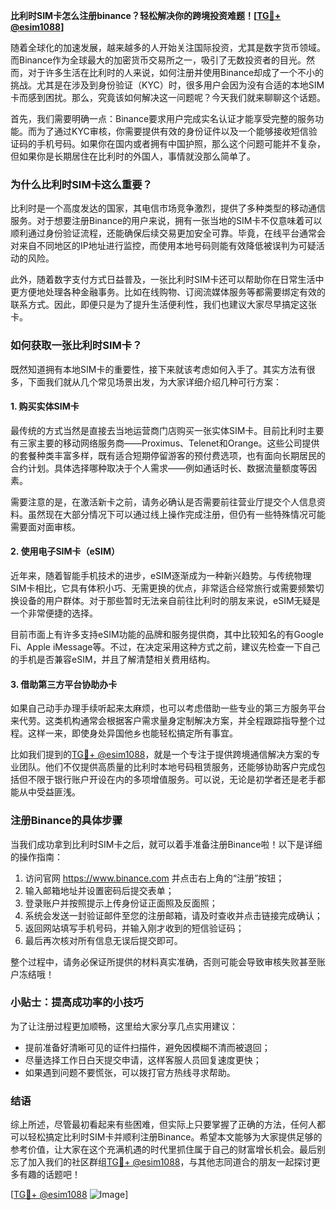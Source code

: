 **比利时SIM卡怎么注册binance？轻松解决你的跨境投资难题！[[TG💪+ @esim1088](https://t.me/s/esim1088)]**

随着全球化的加速发展，越来越多的人开始关注国际投资，尤其是数字货币领域。而Binance作为全球最大的加密货币交易所之一，吸引了无数投资者的目光。然而，对于许多生活在比利时的人来说，如何注册并使用Binance却成了一个不小的挑战。尤其是在涉及到身份验证（KYC）时，很多用户会因为没有合适的本地SIM卡而感到困扰。那么，究竟该如何解决这一问题呢？今天我们就来聊聊这个话题。

首先，我们需要明确一点：Binance要求用户完成实名认证才能享受完整的服务功能。而为了通过KYC审核，你需要提供有效的身份证件以及一个能够接收短信验证码的手机号码。如果你在国内或者拥有中国护照，那么这个问题可能并不复杂，但如果你是长期居住在比利时的外国人，事情就没那么简单了。

### **为什么比利时SIM卡这么重要？**

比利时是一个高度发达的国家，其电信市场竞争激烈，提供了多种类型的移动通信服务。对于想要注册Binance的用户来说，拥有一张当地的SIM卡不仅意味着可以顺利通过身份验证流程，还能确保后续交易更加安全可靠。毕竟，在线平台通常会对来自不同地区的IP地址进行监控，而使用本地号码则能有效降低被误判为可疑活动的风险。

此外，随着数字支付方式日益普及，一张比利时SIM卡还可以帮助你在日常生活中更方便地处理各种金融事务。比如在线购物、订阅流媒体服务等都需要绑定有效的联系方式。因此，即便只是为了提升生活便利性，我们也建议大家尽早搞定这张卡。

### **如何获取一张比利时SIM卡？**

既然知道拥有本地SIM卡的重要性，接下来就该考虑如何入手了。其实方法有很多，下面我们就从几个常见场景出发，为大家详细介绍几种可行方案：

#### **1. 购买实体SIM卡**
最传统的方式当然是直接去当地运营商门店购买一张实体SIM卡。目前比利时主要有三家主要的移动网络服务商——Proximus、Telenet和Orange。这些公司提供的套餐种类丰富多样，既有适合短期停留游客的预付费选项，也有面向长期居民的合约计划。具体选择哪种取决于个人需求——例如通话时长、数据流量额度等因素。

需要注意的是，在激活新卡之前，请务必确认是否需要前往营业厅提交个人信息资料。虽然现在大部分情况下可以通过线上操作完成注册，但仍有一些特殊情况可能需要面对面审核。

#### **2. 使用电子SIM卡（eSIM）**
近年来，随着智能手机技术的进步，eSIM逐渐成为一种新兴趋势。与传统物理SIM卡相比，它具有体积小巧、无需更换的优点，非常适合经常旅行或需要频繁切换设备的用户群体。对于那些暂时无法亲自前往比利时的朋友来说，eSIM无疑是一个非常便捷的选择。

目前市面上有许多支持eSIM功能的品牌和服务提供商，其中比较知名的有Google Fi、Apple iMessage等。不过，在决定采用这种方式之前，建议先检查一下自己的手机是否兼容eSIM，并且了解清楚相关费用结构。

#### **3. 借助第三方平台协助办卡**
如果自己动手办理手续听起来太麻烦，也可以考虑借助一些专业的第三方服务平台来代劳。这类机构通常会根据客户需求量身定制解决方案，并全程跟踪指导整个过程。这样一来，即使身处异国他乡也能轻松搞定所有事宜。

比如我们提到的[TG💪+ @esim1088](https://t.me/s/esim1088)，就是一个专注于提供跨境通信解决方案的专业团队。他们不仅提供高质量的比利时本地号码租赁服务，还能够协助客户完成包括但不限于银行账户开设在内的多项增值服务。可以说，无论是初学者还是老手都能从中受益匪浅。

### **注册Binance的具体步骤**
当我们成功拿到比利时SIM卡之后，就可以着手准备注册Binance啦！以下是详细的操作指南：

1. 访问官网 https://www.binance.com 并点击右上角的“注册”按钮；
2. 输入邮箱地址并设置密码后提交表单；
3. 登录账户并按照提示上传身份证正面照及反面照；
4. 系统会发送一封验证邮件至您的注册邮箱，请及时查收并点击链接完成确认；
5. 返回网站填写手机号码，并输入刚才收到的短信验证码；
6. 最后再次核对所有信息无误后提交即可。

整个过程中，请务必保证所提供的材料真实准确，否则可能会导致审核失败甚至账户冻结哦！

### **小贴士：提高成功率的小技巧**
为了让注册过程更加顺畅，这里给大家分享几点实用建议：
- 提前准备好清晰可见的证件扫描件，避免因模糊不清而被退回；
- 尽量选择工作日白天提交申请，这样客服人员回复速度更快；
- 如果遇到问题不要慌张，可以拨打官方热线寻求帮助。

### **结语**
综上所述，尽管最初看起来有些困难，但实际上只要掌握了正确的方法，任何人都可以轻松搞定比利时SIM卡并顺利注册Binance。希望本文能够为大家提供足够的参考价值，让大家在这个充满机遇的时代里抓住属于自己的财富增长机会。最后别忘了加入我们的社区群组[TG💪+ @esim1088](https://t.me/s/esim1088)，与其他志同道合的朋友一起探讨更多有趣的话题吧！

[[TG💪+ @esim1088](https://t.me/s/esim1088) ![Image](https://i.postimg.cc/4NQfJmqS/Snipaste-2025-05-13-00-14-12.png)]